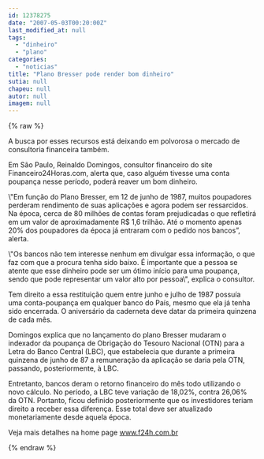 ```yaml
---
id: 12378275
date: "2007-05-03T00:20:00Z"
last_modified_at: null
tags:
  - "dinheiro"
  - "plano"
categories:
  - "noticias"
title: "Plano Bresser pode render bom dinheiro"
sutia: null
chapeu: null
autor: null
imagem: null
---
```

{% raw %}
<p><P>A busca por esses recursos está deixando em polvorosa o mercado de consultoria financeira também.</P></p>
<p><P>Em São Paulo, Reinaldo Domingos, consultor financeiro do site Financeiro24Horas.com, alerta que, caso alguém tivesse uma conta poupança nesse período, poderá reaver um bom dinheiro. </P></p>
<p><P>\"Em função do Plano Bresser, em 12 de junho de 1987, muitos poupadores perderam rendimento de suas aplicações e agora podem ser ressarcidos. Na época, cerca de 80 milhões de contas foram prejudicadas o que refletirá em um valor de aproximadamente R$ 1,6 trilhão. Até o momento apenas 20% dos poupadores da época já entraram com o pedido nos bancos”, alerta. </P></p>
<p><P>\"Os bancos não tem interesse nenhum em divulgar essa informação, o que faz com que a procura tenha sido baixo. É importante que a pessoa se atente que esse dinheiro pode ser um ótimo início para uma poupança, sendo que pode representar um valor alto por pessoa\", explica o consultor.</P></p>
<p><P>Tem direito a essa restituição quem entre junho e julho de 1987 possuía uma conta-poupança em qualquer banco do País, mesmo que ela já tenha sido encerrada. O aniversário da caderneta deve datar da primeira quinzena de cada mês. </P></p>
<p><P>Domingos explica que no lançamento do plano Bresser mudaram o indexador da poupança de Obrigação do Tesouro Nacional (OTN) para a Letra do Banco Central (LBC), que estabelecia que durante a primeira quinzena de junho de 87 a remuneração da aplicação se daria pela OTN, passando, posteriormente, à LBC. </P></p>
<p><P>Entretanto, bancos deram o retorno financeiro do mês todo utilizando o novo cálculo. No período, a LBC teve variação de 18,02%, contra 26,06% da OTN. Portanto, ficou definido posteriormente que os investidores teriam direito a receber essa diferença. Esse total deve ser atualizado monetariamente desde aquela época.</P></p>
<p><P>Veja mais detalhes na home page <A href=\"https://www.f24h.com.br\">www.f24h.com.br</A></P> </p>
{% endraw %}